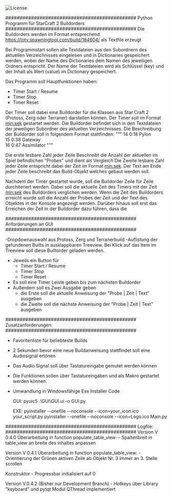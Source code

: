 ![License](https://img.shields.io/badge/license-MIT-blue.svg)


##############################################
Python Programm für StarCraft 2 Buildorders
##############################################
Die Buildorders werden im Format entsprechend
https://lotv.spawningtool.com/build/184604/
als Textfile erzeugt

Bei Programmstart sollen alle Textdateien aus den Subordnern des aktuellen Verzeichnisses eingelesen und in Dictionaries gespeichert werden,
wobei der Name des Dictionaries dem Namen des jeweiligen Ordners entspricht.
Der Name der Textdateien wird als Schlüssel (key) und der Inhalt als Wert (value) im Dictionary gespeichert.

Das Programm soll Hauptfunktionen haben:
- Timer Start / Resume
- Timer Stop
- Timer Reset

Der Timer soll dabei eine Buildorder für die Klassen aus Star Craft 2 (Protoss, Zerg oder Terraner) darstellen können. Der Timer soll im Format <min:sek> gestartet werden.
Die Buildorder befindet sich in den Textdateien der jeweiligen Subordner des aktuellen Verzeichnisses.
Die Beschreibung der Buildorder soll in folgendem Format stattfinden:
"""
  14	  0:18	  Pylon	  
  15	  0:38	  Gateway	  
  16	  0:47	  Assimilator
"""

Die erste lesbare Zahl jeder Zeile Beschreibt die Anzahl der aktuellen im Spiel befindlichen "Probes" und dient als Vergleich
Die Zweite lesbare Zahl jeder Zeile entspricht dabei der Zeit im Format <min:sek>.
Der Text am Ende jeder Zeile beschreibt das Build-Objekt welches gebaut werden soll.
  
Nachdem der Timer gestartet wurde, soll die Buildorder Zeile für Zeile durchiteriert werden. Dabei soll die aktuelle Zeit des Timers mit der Zeit <min:sek> des Buildorders verglichen werden. 
Wenn die Zeit des Buildorders erreicht wurde soll die Anzahl der Probes der Zeit und der Text des Objektes in der Konsole angezeigt werden. 
Darüber hinaus soll erst das Erreichen der Zeit in der Buildorder dazu führen, dass die 

##############################################
			Anforderungen an GUI
##############################################
	
-Dropdownauswahl aus Protoss, Zerg und Terranerbuild
-Auflistung der gefundenen Builts in ausklappbaren Treeview. Bei Klick auf das Item im Treeview soll diese Builtorder geladen werden.
- Jeweils ein Button für 
	- Timer Start / Resume
	- Timer Stop
	- Timer Reset
- Es soll eine Timer Leiste geben bis zum nächsten Buildorder
- Außerdem soll es Zwei Ausgabe geben
	- die Erste soll die aktuelle Anweisung der "Probe | Zeit | Text" ausgeben
	- die Zweite soll die nächste Anweisung der "Probe | Zeit | Text" ausgeben

##############################################
			Zusatzanforderungen:
##############################################
- Favoritenliste für beliebteste Builds
- 2 Sekunden bevor eine neue  Buildanweisung stattfindet soll eine Audiosignal ertönen
- Das Audio Signal soll über Tastatureingabe gemutet werden können 
- Die Funktionen sollen über Tastatureingaben <Druck> <Pos1> und <Bild Up> als Makro gestartet werden können.
- Umwandlung in Windowsfähige Exe
	Installer Code
	
	GUI:
	pyuic5 .\GUI\GUI.ui -o GUI.py

	EXE:
	pyinstaller --onefile --noconsole --icon=your_icon.ico your_script.py
	pyinstaller --onefile --noconsole --icon=Logo.ico Main.py

##############################################
			Logfile:
##############################################
Version V 0.4.0
	Überarbeitung in function populate_table_view:
	- Spaltenbreit in table_view an breite des inhaltes anpassen

Version V 0.4.1
	Überarbeitung in function populate_table_view:
	- Orientierung der Grünen aktiven Zeile ab Objekt Nr. 3 immer an 3. Stelle scrollen

Konstruktor
	- Progressbar initialisiert auf 0

Version V.0.4.2 (Bisher nur Development Branch)
	- Hotkeys über Library "keyboard" und pytqt Modul QThread implementiert
